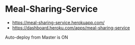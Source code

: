 # Meal-Sharing-Service

- https://meal-sharing-service.herokuapp.com/
- https://dashboard.heroku.com/apps/meal-sharing-service

Auto-deploy from Master is ON

